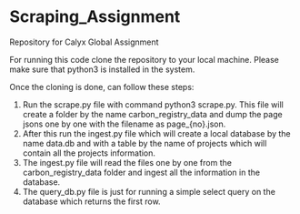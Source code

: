 # Scraping_Assignment
Repository for Calyx Global Assignment

For running this code clone the repository to your local machine.
Please make sure that python3 is installed in the system.

Once the cloning is done, can follow these steps:
1. Run the scrape.py file with command python3 scrape.py. This file will create a folder by the name carbon_registry_data and dump the page jsons one by one with the filename as page_{no}.json.
2. After this run the ingest.py file which will create a local database by the name data.db and with a table by the name of projects which will contain all the projects information.
3. The ingest.py file will read the files one by one from the carbon_registry_data folder and ingest all the information in the database.
4. The query_db.py file is just for running a simple select query on the database which returns the first row.

